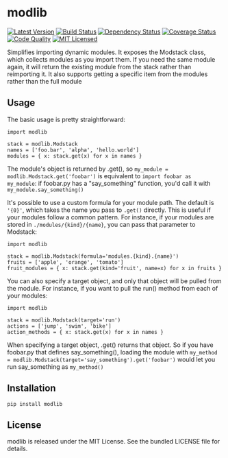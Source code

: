 modlib
=========

[![Latest Version](https://img.shields.io/pypi/v/modlib.svg?style=flat)](https://pypi.python.org/pypi/modlib/)
[![Build Status](https://img.shields.io/circleci/project/akerl/modlib.svg)](https://circleci.com/gh/akerl/modlib)
[![Dependency Status](https://img.shields.io/gemnasium/akerl/modlib.svg)](https://gemnasium.com/akerl/modlib)
[![Coverage Status](https://img.shields.io/codecov/c/github/akerl/modlib.svg)](https://codecov.io/github/akerl/modlib)
[![Code Quality](https://img.shields.io/codacy/a34888f436a94926bd65f8e20210a9d1.svg)](https://www.codacy.com/app/akerl/modlib)
[![MIT Licensed](https://img.shields.io/badge/license-MIT-green.svg?style=flat)](https://tldrlegal.com/license/mit-license)

Simplifies importing dynamic modules. It exposes the Modstack class, which collects modules as you import them. If you need the same module again, it will return the existing module from the stack rather than reimporting it. It also supports getting a specific item from the modules rather than the full module

## Usage

The basic usage is pretty straightforward:

```
import modlib

stack = modlib.Modstack
names = ['foo.bar', 'alpha', 'hello.world']
modules = { x: stack.get(x) for x in names }
```

The module's object is returned by .get(), so `my_module = modlib.Modstack.get('foobar')` is equivalent to `import foobar as my_module`: if foobar.py has a "say_something" function, you'd call it with `my_module.say_something()`

It's possible to use a custom formula for your module path. The default is `'{0}'`, which takes the name you pass to `.get()` directly. This is useful if your modules follow a common pattern. For instance, if your modules are stored in `./modules/{kind}/{name}`, you can pass that parameter to Modstack:

```
import modlib

stack = modlib.Modstack(formula='modules.{kind}.{name}')
fruits = ['apple', 'orange', 'tomato']
fruit_modules = { x: stack.get(kind='fruit', name=x) for x in fruits }
```

You can also specify a target object, and only that object will be pulled from the module. For instance, if you want to pull the run() method from each of your modules:

```
import modlib

stack = modlib.Modstack(target='run')
actions = ['jump', 'swim', 'bike']
action_methods = { x: stack.get(x) for x in names }
```

When specifying a target object, .get() returns that object. So if you have foobar.py that defines say_something(), loading the module with `my_method = modlib.Modstack(target='say_something').get('foobar')` would let you run say_something as `my_method()`

## Installation

    pip install modlib

## License

modlib is released under the MIT License. See the bundled LICENSE file for details.

